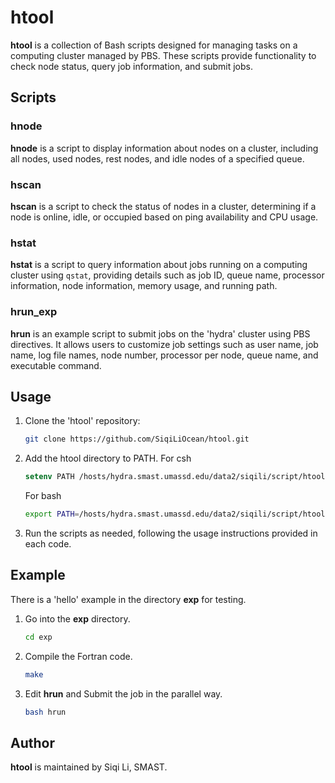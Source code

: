 # htool

**htool** is a collection of Bash scripts designed for managing tasks on a computing cluster managed by PBS. These scripts provide functionality to check node status, query job information, and submit jobs.

## Scripts

### hnode

**hnode** is a script to display information about nodes on a cluster, including all nodes, used nodes, rest nodes, and idle nodes of a specified queue.

### hscan

**hscan** is a script to check the status of nodes in a cluster, determining if a node is online, idle, or occupied based on ping availability and CPU usage.

### hstat

**hstat** is a script to query information about jobs running on a computing cluster using `qstat`, providing details such as job ID, queue name, processor information, node information, memory usage, and running path.

### hrun_exp

**hrun** is an example script to submit jobs on the 'hydra' cluster using PBS directives. It allows users to customize job settings such as user name, job name, log file names, node number, processor per node, queue name, and executable command.

## Usage

1. Clone the 'htool' repository:
   ```bash
   git clone https://github.com/SiqiLiOcean/htool.git
   ```
   
2. Add the htool directory to PATH. For csh
   ```csh
   setenv PATH /hosts/hydra.smast.umassd.edu/data2/siqili/script/htool:$PATH
   ```
   For bash
   ```bash
   export PATH=/hosts/hydra.smast.umassd.edu/data2/siqili/script/htool:$PATH
   ```
   
3. Run the scripts as needed, following the usage instructions provided in each code.

## Example

There is a 'hello' example in the directory **exp** for testing.
1. Go into the **exp** directory.
   ```bash
   cd exp
   ```
2. Compile the Fortran code.
   ```bash
   make
   ```
3. Edit **hrun** and Submit the job in the parallel way.
   ```bash
   bash hrun
   ```
   
## Author

**htool** is maintained by Siqi Li, SMAST.
